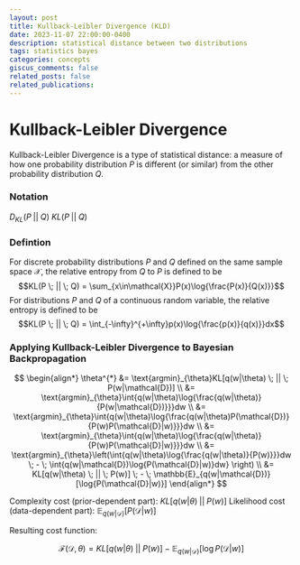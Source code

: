 ```yaml
---
layout: post
title: Kullback-Leibler Divergence (KLD)
date: 2023-11-07 22:00:00-0400
description: statistical distance between two distributions
tags: statistics bayes
categories: concepts
giscus_comments: false
related_posts: false
related_publications:
---
```


# Kullback-Leibler Divergence

Kullback-Leibler Divergence is a type of statistical distance: a measure of how one probability distribution $P$ is different (or similar) from the other probability distribution $Q$.

### Notation

$D_{KL}(P\; ||\; Q)$
$KL(P\; || \; Q)$

### Defintion

For discrete probability distributions $P$ and $Q$ defined on the same sample space $\mathcal{X}$, the relative entropy from $Q$ to $P$ is defined to be
$$KL(P \; || \; Q) = \sum_{x\in\mathcal{X}}P(x)\log{\frac{P(x)}{Q(x)}}$$
For distributions $P$ and $Q$ of a continuous random variable, the relative entropy is defined to be
$$KL(P \; || \; Q) = \int_{-\infty}^{+\infty}p(x)\log{\frac{p(x)}{q(x)}}dx$$

### Applying Kullback-Leibler Divergence to Bayesian Backpropagation

$$
\begin{align*}
	\theta^{*}
	&= \text{argmin}_{\theta}KL[q(w|\theta) \; || \; P(w|\mathcal{D})] \\
	&= \text{argmin}_{\theta}\int{q(w|\theta)\log{\frac{q(w|\theta)}{P(w|\mathcal{D})}}}dw \\
	&= \text{argmin}_{\theta}\int{q(w|\theta)\log{\frac{q(w|\theta)P(\mathcal{D})}{P(w)P(\mathcal{D}|w)}}}dw \\
	&= \text{argmin}_{\theta}\int{q(w|\theta)\log{\frac{q(w|\theta)}{P(w)P(\mathcal{D}|w)}}}dw \\
	&= \text{argmin}_{\theta}\left(\int{q(w|\theta)\log{\frac{q(w|\theta)}{P(w)}}}dw \;
	- \; \int{q(w|\mathcal{D})\log{P(\mathcal{D}|w)}dw}
	\right) \\
	&= KL[q(w|\theta) \; || \; P(w)] \;
	- \; \mathbb{E}_{q(w|\mathcal{D})}[\log{P(\mathcal{D}|w)}]
\end{align*}
$$

Complexity cost (prior-dependent part): $KL[q(w|\theta) \; || \; P(w)]$
Likelihood cost (data-dependent part): $\mathbb{E}_{q(w|\mathcal{D})}[P(\mathcal{D}|w)]$

Resulting cost function:

$$
\mathcal{F}(\mathcal{D}, \theta) = KL[q(w|\theta) \; || \; P(w)] \;
	- \; \mathbb{E}_{q(w|\mathcal{D})}[\log P(\mathcal{D}|w)]
$$
